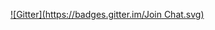 


[![Gitter](https://badges.gitter.im/Join Chat.svg)](https://gitter.im/rumm3l/pronounce-correctly?utm_source=badge&utm_medium=badge&utm_campaign=pr-badge&utm_content=badge)